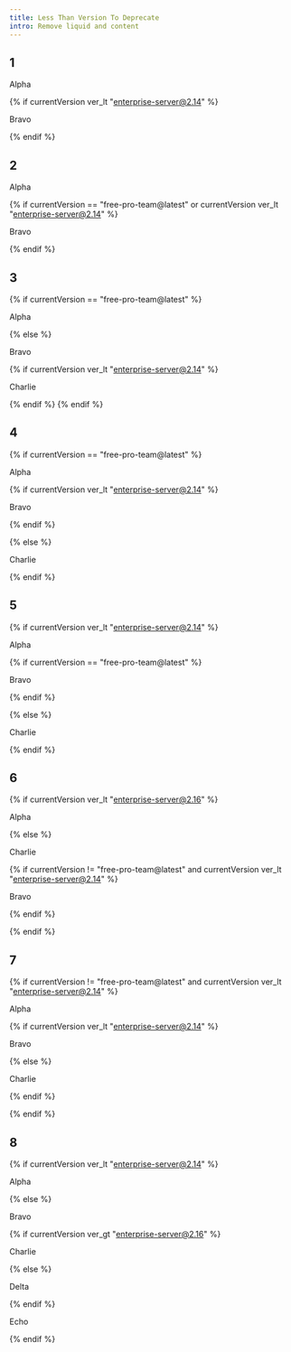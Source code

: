 ```yaml
---
title: Less Than Version To Deprecate
intro: Remove liquid and content
---
```


## 1
<div class="example1">

Alpha

{% if currentVersion ver_lt "enterprise-server@2.14" %}

Bravo

{% endif %}

</div>

## 2
<div class="example2">

Alpha

{% if currentVersion == "free-pro-team@latest" or currentVersion ver_lt "enterprise-server@2.14" %}

Bravo

{% endif %}

</div>

## 3
<div class="example3">

{% if currentVersion == "free-pro-team@latest" %}

Alpha

{% else %}

Bravo

{% if currentVersion ver_lt "enterprise-server@2.14" %}

Charlie

{% endif %}
{% endif %}

</div>

## 4

<div class="example4">

{% if currentVersion == "free-pro-team@latest" %}

Alpha

{% if currentVersion ver_lt "enterprise-server@2.14" %}

Bravo

{% endif %}

{% else %}

Charlie

{% endif %}

</div>

## 5
<div class="example5">

{% if currentVersion ver_lt "enterprise-server@2.14" %}

Alpha

{% if currentVersion == "free-pro-team@latest" %}

Bravo

{% endif %}

{% else %}

Charlie

{% endif %}

</div>

## 6
<div class="example6">

{% if currentVersion ver_lt "enterprise-server@2.16" %}

Alpha

{% else %}

Charlie

{% if currentVersion != "free-pro-team@latest" and currentVersion ver_lt "enterprise-server@2.14" %}

Bravo

{% endif %}

{% endif %}

</div>

## 7
<div class="example7">

{% if currentVersion != "free-pro-team@latest" and currentVersion ver_lt "enterprise-server@2.14" %}

Alpha

{% if currentVersion ver_lt "enterprise-server@2.14" %}

Bravo

{% else %}

Charlie

{% endif %}

{% endif %}

</div>

## 8
<div class="example8">

{% if currentVersion ver_lt "enterprise-server@2.14" %}

Alpha

{% else %}

Bravo

{% if currentVersion ver_gt "enterprise-server@2.16" %}

Charlie

{% else %}

Delta

{% endif %}

Echo

{% endif %}

</div>
